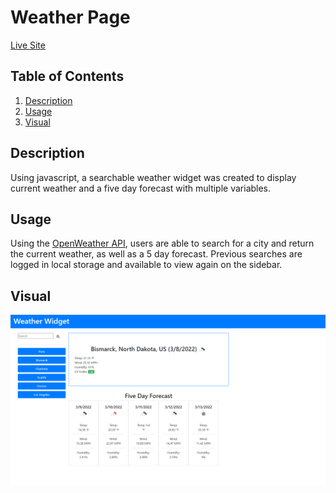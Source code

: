 # Weather Page

[Live Site](https://ekerseyc.github.io/weather/)

## Table of Contents
1. [Description](#Description)
2. [Usage](#Usage)
3. [Visual](#Visual)

## Description
Using javascript, a searchable weather widget was created to display current weather and a five day forecast with multiple variables.

## Usage
Using the [OpenWeather API](http://openweathermap.org/api), users are able to search for a city and return the current weather, as well as a 5 day forecast. Previous searches are logged in local storage and available to view again on the sidebar.

## Visual
![A screenshot of the site](./screenshot.png)